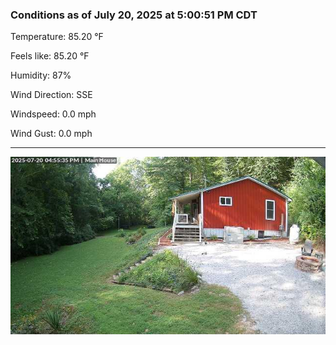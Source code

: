 ### Conditions as of July 20, 2025 at 5:00:51 PM CDT 

Temperature: 85.20 &deg;F

Feels like: 85.20 &deg;F

Humidity: 87%

Wind Direction: SSE

Windspeed: 0.0 mph

Wind Gust: 0.0 mph

---

<img src="./images/latest.jpeg"/>


